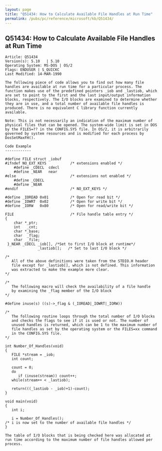 ```yaml
---
layout: page
title: "Q51434: How to Calculate Available File Handles at Run Time"
permalink: /pubs/pc/reference/microsoft/kb/Q51434/
---
```


## Q51434: How to Calculate Available File Handles at Run Time

	Article: Q51434
	Version(s): 5.10   | 5.10
	Operating System: MS-DOS | OS/2
	Flags: ENDUSER | S_QUICKC
	Last Modified: 14-MAR-1990
	
	The following piece of code allows you to find out how many file
	handles are available at run time for a particular process. The
	function makes use of the predefined pointers _iob and _lastiob, which
	are set to point to the first and the last input/output information
	blocks, respectively. The I/O blocks are examined to determine whether
	they are in use, and a total number of available file handles is
	produced. There is no equivalent C library function currently
	available.
	
	Note: This is not necessarily an indication of the maximum number of
	physical files that can be opened. The system-wide limit is set in DOS
	by the FILES=?? in the CONFIG.SYS file. In OS/2, it is arbitrarily
	governed by system resources and is modified for each process by
	DosSetMaxFH().
	
	Code Example
	------------
	
	#define FILE struct _iobuf
	#ifndef NO_EXT_KEYS           /* extensions enabled */
	    #define _CDECL  cdecl
	    #define _NEAR   near
	#else                         /* extensions not enabled */
	    #define _CDECL
	    #define _NEAR
	#endif                        /* NO_EXT_KEYS */
	
	#define _IOREAD 0x01          /* Open for read bit */
	#define _IOWRT  0x02          /* Open for write bit */
	#define _IORW   0x80          /* Open for read/write bit */
	
	FILE                          /* File handle table entry */
	{
	    char *_ptr;
	    int   _cnt;
	    char *_base;
	    char  _flag;
	    char  _file;
	 }_NEAR _CDECL _iob[], /*Set to first I/O block at runtime*/
	               _lastiob[];   /* Set to last I/O block */
	
	/*
	   All of the above definitions were taken from the STDIO.H header
	   file except for _lastiob[], which is not defined. This information
	   was extracted to make the example more clear.
	*/
	
	/*
	   The following macro will check the availability of a file handle
	   by examining the _flag member of the I/O block
	*/
	
	#define inuse(s) ((s)->_flag & (_IOREAD|_IOWRT|_IORW))
	
	/*
	   The following routine loops through the total number of I/O blocks
	   and checks the flags to see if it is used or not. The number of
	   unused handles is returned, which can be 1 to the maximum number of
	   file handles as set by the operating system or the FILES=xx command
	   in the CONFIG.SYS file.
	*/
	
	int Number_Of_Handles(void)
	{
	   FILE *stream = _iob;
	   int count;
	
	   count = 0;
	   do
	      if (inuse(stream)) count++;
	   while(stream++ < _lastiob);
	
	   return(((_lastiob - _iob)+1)-count);
	}
	
	void main(void)
	{
	   int i;
	
	   i = Number_Of_Handles();
	/* i is now set to the number of available file handles */
	}
	
	The table of I/O blocks that is being checked here was allocated at
	run time according to the maximum number of file handles allowed per
	process.
